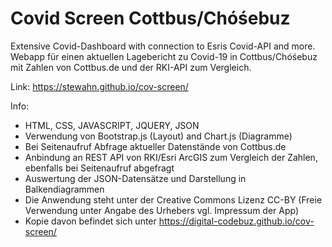 # Covid Screen Cottbus/Chóśebuz

Extensive Covid-Dashboard with connection to Esris Covid-API and more.  
Webapp für einen aktuellen Lagebericht zu Covid-19 in Cottbus/Chóśebuz mit Zahlen von Cottbus.de und der RKI-API zum Vergleich.

Link: https://stewahn.github.io/cov-screen/

Info:

- HTML, CSS, JAVASCRIPT, JQUERY, JSON
- Verwendung von Bootstrap.js (Layout) and Chart.js (Diagramme)
- Bei Seitenaufruf Abfrage aktueller Datenstände von Cottbus.de
- Anbindung an REST API von RKI/Esri ArcGIS zum Vergleich der Zahlen, ebenfalls bei Seitenaufruf abgefragt
- Auswertung der JSON-Datensätze und Darstellung in Balkendiagrammen
- Die Anwendung steht unter der Creative Commons Lizenz CC-BY (Freie Verwendung unter Angabe des Urhebers vgl. Impressum der App)
- Kopie davon befindet sich unter https://digital-codebuz.github.io/cov-screen/ 

